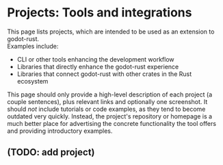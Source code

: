 # Projects: Tools and integrations

This page lists projects, which are intended to be used as an extension to godot-rust.  
Examples include:

* CLI or other tools enhancing the development workflow
* Libraries that directly enhance the godot-rust experience
* Libraries that connect godot-rust with other crates in the Rust ecosystem

This page should only provide a high-level description of each project (a couple sentences), plus relevant links and optionally one screenshot. It should _not_ include tutorials or code examples, as they tend to become outdated very quickly. Instead, the project's repository or homepage is a much better place for advertising the concrete functionality the tool offers and providing introductory examples.


## (TODO: add project)